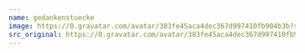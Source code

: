 ```yaml
---
name: gedankenstuecke
image: https://0.gravatar.com/avatar/383fe45aca4dec367d997410fb904b3b?s=144&amp;d=https%3A%2F%2F0.gravatar.com%2Favatar%2Fad516503a11cd5ca435acc9bb6523536%3Fs%3D48&amp;r=G
src_original: https://0.gravatar.com/avatar/383fe45aca4dec367d997410fb904b3b?s=48&amp;d=https%3A%2F%2F0.gravatar.com%2Favatar%2Fad516503a11cd5ca435acc9bb6523536%3Fs%3D48&amp;r=G
---
```

